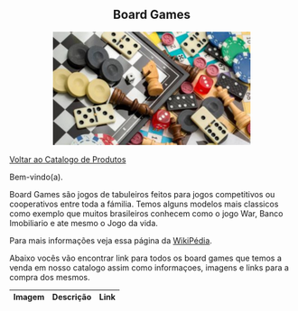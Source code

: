 <center><h2>Board Games</h2></center>

<center><img src="../../../img/muambas/boardgames/boardgame.jpg" width="350"></center>

>

[Voltar ao Catalogo de Produtos](../index.md)

Bem-vindo(a).

Board Games são jogos de tabuleiros feitos para jogos competitivos ou cooperativos entre toda a fámilia. Temos alguns modelos mais classicos como exemplo que muitos brasileiros conhecem como o jogo War, Banco Imobiliario e ate mesmo o Jogo da vida.

Para mais informações veja essa página da [WikiPédia](https://pt.wikipedia.org/wiki/Jogo_de_tabuleiro).

Abaixo vocês vão encontrar link para todos os board games que temos a venda em nosso catalogo assim como informaçoes, imagens e links para a compra dos mesmos.


|Imagem|Descrição|Link|
|--|--|--|